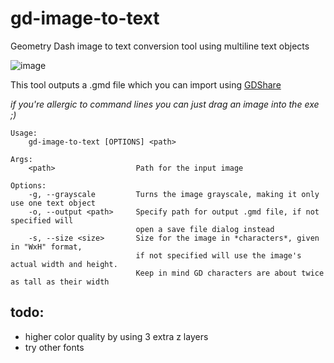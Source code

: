 # gd-image-to-text

Geometry Dash image to text conversion tool using multiline text objects

![image](https://user-images.githubusercontent.com/26722564/189576216-bddd63d7-4b47-4464-b9f5-1178d16bf330.png)

This tool outputs a .gmd file which you can import using [GDShare](https://github.com/HJfod/GDShare-mod/)

*if you're allergic to command lines you can just drag an image into the exe ;)*

```
Usage:
    gd-image-to-text [OPTIONS] <path>

Args:
    <path>                  Path for the input image

Options:
    -g, --grayscale         Turns the image grayscale, making it only use one text object
    -o, --output <path>     Specify path for output .gmd file, if not specified will
                            open a save file dialog instead
    -s, --size <size>       Size for the image in *characters*, given in "WxH" format,
                            if not specified will use the image's actual width and height.
                            Keep in mind GD characters are about twice as tall as their width
```

## todo:

- higher color quality by using 3 extra z layers
- try other fonts
